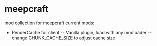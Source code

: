 meepcraft
=========

mod collection for meepcraft
current mods:
- RenderCache for client
-- Vanilla plugin, load with any modloader
-- change CHUNK_CACHE_SIZE to adjust cache size
